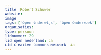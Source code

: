 ```yaml
---
title: Robert Schuwer
website: 
image: 
tags: ["Open Onderwijs", "Open Onderzoek"]
organisaties:
type: persoon
lidnummer: 29
lid open nederland: Ja
Lid Creative Commons Network: Ja
---
```


